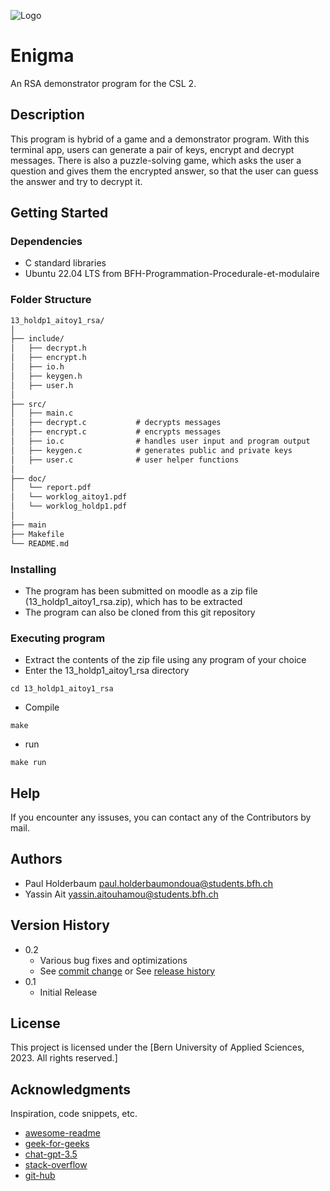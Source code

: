 
![Logo](https://dev-to-uploads.s3.amazonaws.com/uploads/articles/th5xamgrr6se0x5ro4g6.png)

# Enigma

An RSA demonstrator program for the CSL 2.

## Description

This program is hybrid of a game and a demonstrator program. With this terminal app, users can generate a pair of keys, encrypt and decrypt messages. There is also a puzzle-solving game, which asks the user a question and gives them the encrypted answer, so that the user can guess the answer and try to decrypt it. 

## Getting Started

### Dependencies

* C standard libraries
* Ubuntu 22.04 LTS from BFH-Programmation-Procedurale-et-modulaire

### Folder Structure

```markdown
13_holdp1_aitoy1_rsa/
│
├── include/
│   ├── decrypt.h        
│   ├── encrypt.h 
│   ├── io.h 
│   ├── keygen.h
│   ├── user.h 
│
├── src/
│   ├── main.c 
│   ├── decrypt.c           # decrypts messages
│   ├── encrypt.c           # encrypts messages
│   ├── io.c                # handles user input and program output
│   ├── keygen.c            # generates public and private keys
│   ├── user.c              # user helper functions
│
├── doc/
│   └── report.pdf
│   └── worklog_aitoy1.pdf
│   └── worklog_holdp1.pdf
│
├── main
├── Makefile
└── README.md

```

### Installing

* The program has been submitted on moodle as a zip file (13_holdp1_aitoy1_rsa.zip), which has to be extracted
* The program can also be cloned from this git repository

### Executing program

* Extract the contents of the zip file using any program of your choice
* Enter the 13_holdp1_aitoy1_rsa directory
```
cd 13_holdp1_aitoy1_rsa
```
* Compile
```
make
```
* run 
```
make run
```

## Help

If you encounter any issuses, you can contact any of the Contributors by mail.


## Authors

* Paul Holderbaum   [paul.holderbaumondoua@students.bfh.ch](paul.holderbaumondoua@students.bfh.ch)
* Yassin Ait  [yassin.aitouhamou@students.bfh.ch](yassin.aitouhamou@students.bfh.ch)

## Version History

* 0.2
    * Various bug fixes and optimizations
    * See [commit change]() or See [release history]()
* 0.1
    * Initial Release

## License

This project is licensed under the [Bern University of Applied Sciences, 2023. All rights reserved.] 

## Acknowledgments

Inspiration, code snippets, etc.
* [awesome-readme](https://github.com/matiassingers/awesome-readme)
* [geek-for-geeks](https://www.geeksforgeeks.org/)
* [chat-gpt-3.5](https://openai.com/)
* [stack-overflow](https://stackoverflow.com/)
* [git-hub](https://github.com/)

